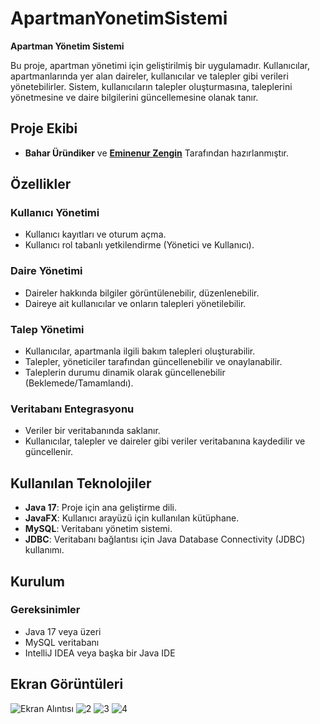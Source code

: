 # ApartmanYonetimSistemi
**Apartman Yönetim Sistemi**

Bu proje, apartman yönetimi için geliştirilmiş bir uygulamadır. Kullanıcılar, apartmanlarında yer alan daireler, kullanıcılar ve talepler gibi verileri yönetebilirler. Sistem, kullanıcıların talepler oluşturmasına, taleplerini yönetmesine ve daire bilgilerini güncellemesine olanak tanır.
## Proje Ekibi
- **Bahar Üründiker** ve **[Eminenur Zengin](https://github.com/EminenurZengin)** Tarafından hazırlanmıştır.

## Özellikler

### Kullanıcı Yönetimi
- Kullanıcı kayıtları ve oturum açma.
- Kullanıcı rol tabanlı yetkilendirme (Yönetici ve Kullanıcı).

### Daire Yönetimi
- Daireler hakkında bilgiler görüntülenebilir, düzenlenebilir.
- Daireye ait kullanıcılar ve onların talepleri yönetilebilir.

### Talep Yönetimi
- Kullanıcılar, apartmanla ilgili bakım talepleri oluşturabilir.
- Talepler, yöneticiler tarafından güncellenebilir ve onaylanabilir.
- Taleplerin durumu dinamik olarak güncellenebilir (Beklemede/Tamamlandı).

### Veritabanı Entegrasyonu
- Veriler bir veritabanında saklanır.
- Kullanıcılar, talepler ve daireler gibi veriler veritabanına kaydedilir ve güncellenir.

## Kullanılan Teknolojiler
- **Java 17**: Proje için ana geliştirme dili.
- **JavaFX**: Kullanıcı arayüzü için kullanılan kütüphane.
- **MySQL**: Veritabanı yönetim sistemi.
- **JDBC**: Veritabanı bağlantısı için Java Database Connectivity (JDBC) kullanımı.

## Kurulum

### Gereksinimler
- Java 17 veya üzeri
- MySQL veritabanı
- IntelliJ IDEA veya başka bir Java IDE
## Ekran Görüntüleri
![Ekran Alıntısı](https://github.com/user-attachments/assets/0392af39-da12-4381-87e2-e108a47d01ef)
![2](https://github.com/user-attachments/assets/44a653b8-535e-475c-b9b7-fd1223a40751)
![3](https://github.com/user-attachments/assets/484d3253-9e88-4fc4-8aed-8e85a9e64c94)
![4](https://github.com/user-attachments/assets/7729c9de-6abd-4bac-93f1-94ccfdfef87b)

